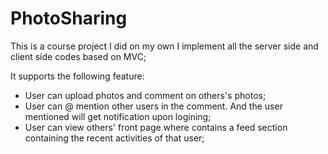# PhotoSharing
This is a course project I did on my own
I implement all the server side and client side codes based on MVC;


It supports the following feature:
- User can upload photos and comment on others's photos;
- User can @ mention other users in the comment. And the user mentioned will get notification upon logining;
- User can view others' front page where contains a feed section containing the recent activities of that user;
